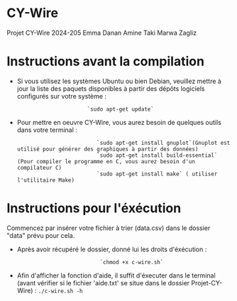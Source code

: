 # CY-Wire
 Projet CY-Wire 2024-205
 Emma Danan
 Amine Taki
 Marwa Zagliz

 # Instructions avant la compilation
- Si vous utilisez les systèmes Ubuntu ou bien Debian, veuillez mettre à jour la liste des paquets disponibles à partir des dépôts logiciels configurés sur votre système :


                            `sudo apt-get update`

- Pour mettre en oeuvre CY-Wire,  vous aurez besoin de quelques outils dans votre terminal :

                               `sudo apt-get install gnuplot`(Gnuplot est utilisé pour générer des graphiques à partir des données)
                               `sudo apt-get install build-essential` (Pour compiler le programme en C, vous aurez besoin d'un compilateur C)
                               `sudo apt-get install make` ( utiliser l'utilitaire Make)


# Instructions pour l'éxécution

Commencez par insérer votre fichier à trier (data.csv) dans le dossier "data" prévu pour cela.

- Après avoir récupéré le dossier, donné lui les droits d'éxécution :

                                `chmod +x c-wire.sh`

 - Afin d'afficher la fonction d'aide, il suffit d'éxecuter dans le terminal (avant vérifier si le fichier 'aide.txt' se situe dans le dossier Projet-CY-Wire) :
                                 `./c-wire.sh -h`

   

  

